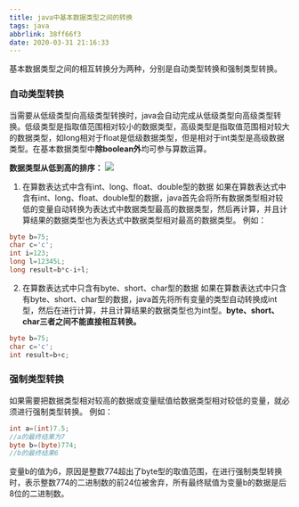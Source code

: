 ```yaml
---
title: java中基本数据类型之间的转换
tags: java
abbrlink: 38ff66f3
date: 2020-03-31 21:16:33
---
```



基本数据类型之间的相互转换分为两种，分别是自动类型转换和强制类型转换。

<!--more-->

### 自动类型转换
当需要从低级类型向高级类型转换时，java会自动完成从低级类型向高级类型转换。低级类型是指取值范围相对较小的数据类型，高级类型是指取值范围相对较大的数据类型，如long相对于float是低级数据类型，但是相对于int类型是高级数据类型。在基本数据类型中**除boolean外**均可参与算数运算。

**数据类型从低到高的排序：**
![](https://pic.downk.cc/item/5e834441504f4bcb04447756.jpg)

1. 在算数表达式中含有int、long、float、double型的数据
如果在算数表达式中含有int、long、float、double型的数据，java首先会将所有数据类型相对较低的变量自动转换为表达式中数据类型最高的数据类型，然后再计算，并且计算结果的数据类型也为表达式中数据类型相对最高的数据类型。
例如：
```java
byte b=75;
char c='c';
int i=123;
long l=12345L;
long result=b*c-i+l;
```
2. 在算数表达式中只含有byte、short、char型的数据
如果在算数表达式中只含有byte、short、char型的数据，java首先将所有变量的类型自动转换成int型，然后在进行计算，并且计算结果的数据类型也为int型。**byte、short、char三者之间不能直接相互转换。**
```java
byte b=75;
char c='c';
int result=b+c;
```
 ### 强制类型转换
 如果需要把数据类型相对较高的数据或变量赋值给数据类型相对较低的变量，就必须进行强制类型转换。
 例如：
 ```java
int a=(int)7.5;
 //a的最终结果为7
byte b=(byte)774;
//b的最终结果6
 ```
 变量b的值为6，原因是整数774超出了byte型的取值范围，在进行强制类型转换时，表示整数774的二进制数的前24位被舍弃，所有最终赋值为变量b的数据是后8位的二进制数。



